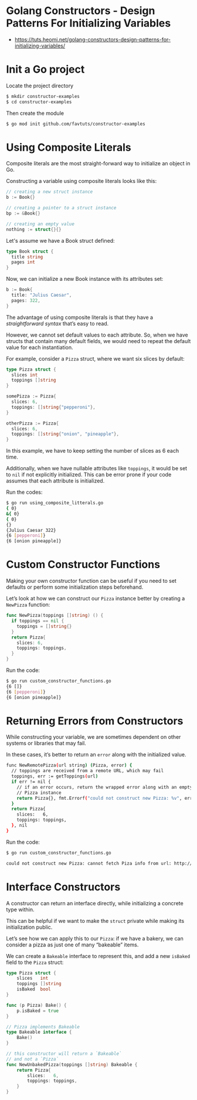 # Golang Constructors - Design Patterns For Initializing Variables
* https://tuts.heomi.net/golang-constructors-design-patterns-for-initializing-variables/

# Init a Go project

Locate the project directory
```bash
$ mkdir constructor-examples
$ cd constructor-examples
```

Then create the module
```bash
$ go mod init github.com/favtuts/constructor-examples
```

# Using Composite Literals

Composite literals are the most straight-forward way to initialize an object in Go.

Constructing a variable using composite literals looks like this:

```go
// creating a new struct instance
b := Book{}

// creating a pointer to a struct instance
bp := &Book{}

// creating an empty value
nothing := struct{}{}
```

Let's assume we have a Book struct defined:
```go
type Book struct {
  title string
  pages int
}
```

Now, we can initialize a new Book instance with its attributes set:
```go
b := Book{
  title: "Julius Caesar",
  pages: 322,
}
```

The advantage of using composite literals is that they have a *straightforward syntax* that’s easy to read.

However, we cannot set default values to each attribute. So, when we have structs that contain many default fields, we would need to repeat the default value for each instantiation.

For example, consider a `Pizza` struct, where we want six slices by default:
```go
type Pizza struct {
  slices int
  toppings []string
}

somePizza := Pizza{
  slices: 6,
  toppings: []string{"pepperoni"},
}

otherPizza := Pizza{
  slices: 6,
  toppings: []string{"onion", "pineapple"},
}
```

In this example, we have to keep setting the number of slices as 6 each time.

Additionally, when we have nullable attributes like `toppings`, it would be set to `nil` if not explicitly initialized. This can be error prone if your code assumes that each attribute is initialized.

Run the codes:
```bash
$ go run using_composite_litterals.go 
{ 0}
&{ 0}
{ 0}
{}
{Julius Caesar 322}
{6 [pepperoni]}
{6 [onion pineapple]}
```

# Custom Constructor Functions

Making your own constructor function can be useful if you need to set defaults or perform some initialization steps beforehand.

Let’s look at how we can construct our `Pizza` instance better by creating a `NewPizza` function:
```go
func NewPizza(toppings []string) () {
  if toppings == nil {
    toppings = []string{}
  }
  return Pizza{
    slices: 6,
    toppings: toppings,
  }
}
```

Run the code:
```bash
$ go run custom_constructor_functions.go 
{6 []}
{6 [pepperoni]}
{6 [onion pineapple]}
```

# Returning Errors from Constructors

While constructing your variable, we are sometimes dependent on other systems or libraries that may fail.

In these cases, it’s better to return an `error` along with the initialized value.

```bash
func NewRemotePizza(url string) (Pizza, error) {
  // toppings are received from a remote URL, which may fail
  toppings, err := getToppings(url)
  if err != nil {
    // if an error occurs, return the wrapped error along with an empty
    // Pizza instance
    return Pizza{}, fmt.Errorf("could not construct new Pizza: %v", err)
  }
  return Pizza{
    slices:   6,
    toppings: toppings,
  }, nil
}
```

Run the code:
```bash
$ go run custom_constructor_functions.go 

could not construct new Pizza: cannot fetch Piza info from url: http://mypizza.org
```


# Interface Constructors

A constructor can return an interface directly, while initializing a concrete type within.

This can be helpful if we want to make the `struct` private while making its initialization public.

Let’s see how we can apply this to our `Pizza`: if we have a bakery, we can consider a pizza as just one of many “bakeable” items.

We can create a `Bakeable` interface to represent this, and add a new `isBaked` field to the `Pizza` struct:

```go
type Pizza struct {
	slices   int
	toppings []string
	isBaked  bool
}

func (p Pizza) Bake() {
	p.isBaked = true
}

// Pizza implements Bakeable
type Bakeable interface {
	Bake()
}

// this constructor will return a `Bakeable`
// and not a `Pizza`
func NewUnbakedPizza(toppings []string) Bakeable {
	return Pizza{
		slices:   6,
		toppings: toppings,
	}
}
```